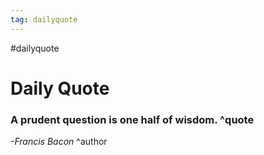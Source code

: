 ```yaml
---
tag: dailyquote
---
```


#dailyquote

# Daily Quote

### A prudent question is one half of wisdom. ^quote
*-Francis Bacon* ^author
